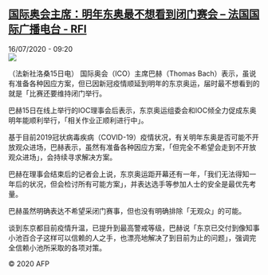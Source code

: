 <!--1594889633000-->
[国际奥会主席：明年东奥最不想看到闭门赛会 – 法国国际广播电台 - RFI](http://www.rfi.fr//cn/contenu/20200716-%E5%9B%BD%E9%99%85%E5%A5%A5%E4%BC%9A%E4%B8%BB%E5%B8%AD%E6%98%8E%E5%B9%B4%E4%B8%9C%E5%A5%A5%E6%9C%80%E4%B8%8D%E6%83%B3%E7%9C%8B%E5%88%B0%E9%97%AD%E9%97%A8%E8%B5%9B%E4%BC%9A)
------

<div>16/07/2020 - 09:20</div><img src="https://s.rfi.fr/media/display/66405094-c739-11ea-b534-005056bf87d6/w:310/p:16x9/spo0003b.200716152003.jpg"><div class="t-content__body u-clearfix"><div class="m-interstitial"></div><p>（法新社洛桑15日电）    国际奥会（ICO）主席巴赫（Thomas Bach）表示，虽说有准备各种因应方案，但已因新冠疫情顺延到明年的东京奥运，届时最不想看到的就是「比赛还要维持闭门举行。</p><p>    巴赫15日在线上举行的IOC理事会后表示，东京奥运组委会和IOC倾全力促成东奥明年能顺利举行，「相关作业正顺利进行中」。</p><p>    基于目前2019冠状病毒疾病（COVID-19）疫情状况，有关明年东奥是否可能不开放观众进场，巴赫表示，虽然有准备各种因应方案，「但完全不希望会走到不开放观众进场」，会持续寻求解决方案。</p><p>    巴赫在理事会结束后的记者会上说，东京奥运距开幕还有一年，「我们无法得知一年后的状况，但会检讨所有可能方案」，并表达选手等参加人士的安全是最优先考量。</p><p>    巴赫虽然明确表达不希望采闭门赛事，但也没有明确排除「无观众」的可能。</p><p>    谈到东京都目前疫情升温，已提升到最高警戒等级，巴赫说「东京已交付到像知事小池百合子这样可以信赖的人之手，也漂亮地解决了到目前为止的问题」，强调完全信赖小池所采取的各项对策。</p><p class="t-copyright">© 2020 AFP</p>        </div>
